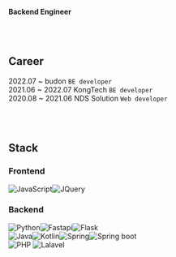 __Backend Engineer__

<br /><br />
## Career
2022.07 ~ budon `BE developer` <br />
2021.06 ~ 2022.07 KongTech `BE developer` <br />
2020.08 ~ 2021.06 NDS Solution `Web developer`

<br /><br />

## Stack
### Frontend
<img alt="JavaScript" src ="https://img.shields.io/badge/JavaScript-F7DF1E.svg?&style=for-the-badge&logo=Javascript&logoColor=white"/><img alt="JQuery" src ="https://img.shields.io/badge/JQuery-0769AD.svg?&style=for-the-badge&logo=JQuery&logoColor=white"/>

### Backend
<img alt="Python" src ="https://img.shields.io/badge/python-3776AB.svg?&style=for-the-badge&logo=Python&logoColor=white"/><img alt="Fastapi" src ="https://img.shields.io/badge/fastapi-009688.svg?&style=for-the-badge&logo=fastapi&logoColor=white"/><img alt="Flask" src ="https://img.shields.io/badge/flask-000000.svg?&style=for-the-badge&logo=flask&logoColor=white"/> 
<br />
<img alt="Java" src ="https://img.shields.io/badge/java-CB3837.svg?&style=for-the-badge&logo=java&logoColor=white"/><img alt="Kotlin" src ="https://img.shields.io/badge/kotlin-7F52FF.svg?&style=for-the-badge&logo=kotlin&logoColor=white"/><img alt="Spring" src ="https://img.shields.io/badge/spring-6DB33F.svg?&style=for-the-badge&logo=spring&logoColor=white"/><img alt="Spring boot" src ="https://img.shields.io/badge/spring boot-6DB33F.svg?&style=for-the-badge&logo=springboot&logoColor=white"/>
<br />
<img alt="PHP" src ="https://img.shields.io/badge/php-777BB4.svg?&style=for-the-badge&logo=php&logoColor=white"/> 
<img alt="Lalavel" src ="https://img.shields.io/badge/lalavel-FF2D20.svg?&style=for-the-badge&logo=lalavel&logoColor=white"/> 



